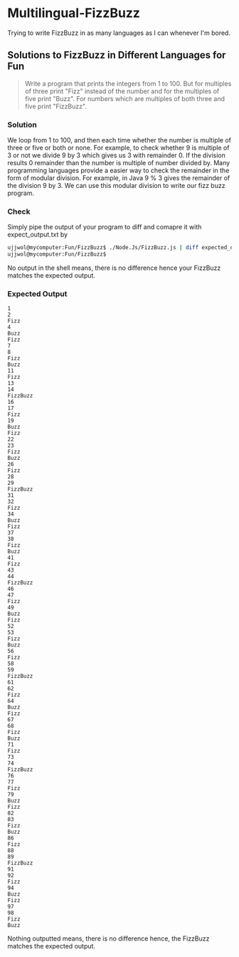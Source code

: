 Multilingual-FizzBuzz
=====================

Trying to write FizzBuzz in as many languages as I can whenever I'm bored.

## Solutions to FizzBuzz in Different Languages for Fun

> Write a program that prints the integers from 1 to 100. But for multiples of three print "Fizz" instead of the number and for the multiples of five print "Buzz". For numbers which are multiples of both three and five print "FizzBuzz".

### Solution
We loop from 1 to 100, and then each time whether the number is multiple of three or five or both or none. For example, to check whether 9 is multiple of 3 or not we divide 9 by 3 which gives us 3 with remainder 0. If the division results 0 remainder than the number is multiple of number divided by. Many programming languages provide a easier way to check the remainder in the form of modular division. For example, in Java 9 % 3 gives the remainder of the division 9 by 3. We can use this modular division to write our fizz buzz program.

### Check
Simply pipe the output of your program to diff and comapre it with expect_output.txt by

```bash
ujjwol@mycomputer:Fun/FizzBuzz$ ./Node.Js/FizzBuzz.js | diff expected_output.txt -
ujjwol@mycomputer:Fun/FizzBuzz$
```
No output in the shell means, there is no difference hence your FizzBuzz matches the expected output.

### Expected Output
```
1
2
Fizz
4
Buzz
Fizz
7
8
Fizz
Buzz
11
Fizz
13
14
FizzBuzz
16
17
Fizz
19
Buzz
Fizz
22
23
Fizz
Buzz
26
Fizz
28
29
FizzBuzz
31
32
Fizz
34
Buzz
Fizz
37
38
Fizz
Buzz
41
Fizz
43
44
FizzBuzz
46
47
Fizz
49
Buzz
Fizz
52
53
Fizz
Buzz
56
Fizz
58
59
FizzBuzz
61
62
Fizz
64
Buzz
Fizz
67
68
Fizz
Buzz
71
Fizz
73
74
FizzBuzz
76
77
Fizz
79
Buzz
Fizz
82
83
Fizz
Buzz
86
Fizz
88
89
FizzBuzz
91
92
Fizz
94
Buzz
Fizz
97
98
Fizz
Buzz
```

Nothing outputted means, there is no difference hence, the FizzBuzz matches the expected output.
